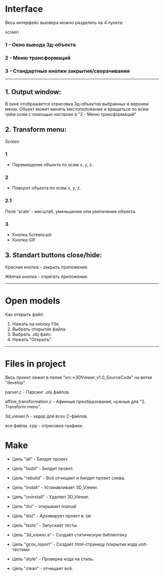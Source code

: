 # Interface

Весь интерфейс вьювера можно разделить на 4 пункта:

screen

### 1 - Окно вывода 3д-объекта
### 2 - Меню трансформаций
### 3 - Стандартные кнопки закрытия/сворачивания

---
## 1. Output window:
В окне отображается отрисовка 3д-объектов выбранных в верхнем меню.
Обьект может менять местоположение и вращаться по всем трём осям с помощью настроек в "2 - Меню трансформаций"

## 2. Transform menu:

Screen

### 1 
- Перемещение объекта по осям x, y, z.

### 2 
- Поворот объекта по осям x, y, z. 
### 2.1 
Поле 'scale' - масштаб, уменьшение или увеличение объекта.

### 3 
- Кнопка Screencast
- Кнопка GIF

## 3. Standart buttons close/hide:

Красная кнопка - закрыть приложение.

Жёлтая кнопка - спрятать приложение.

---
# Open models

Как открыть файл:

1. Нажать на кнопку File.
2. Выбрать открытие файла.
3. Выбрать .obj файл.
4. Нажать "Открыть".
---
# Files in project

Весь проект лежит в папке "src->3DViewer_v1.0_SourceCode" на ветке "develop".

parser.c - Парсинг .obj файлов.

affine_transformation.c - Афинные преобразования, нужные для "2. Transform menu".

3d_viewer.h - хедер для всех C-файлов.

все файлы .cpp - отрисовка графики.


# Make

- Цель "all" - Билдит проект.

- Цель "build" - Билдит проект.

- Цель "rebuild" - Всё отчищает и билдит проект снова.

- Цель "install" - Устанавливает 3D_Viewer.

- Цель "uninstall" - Удаляет 3D_Viewer.

- Цель "dvi" - открывает manual

- Цель "dist" - Архивирует проект в .tar

- Цель "tests" - Запускает тесты.

- Цель "3d_viewer.a" - Создаёт статическую библиотеку

- Цель "gcov_report" - Создаёт html-страницу покрытия кода unit-тестами

- Цель "style" - Проверка кода на стиль.

- Цель "clean" - отчищает всё.